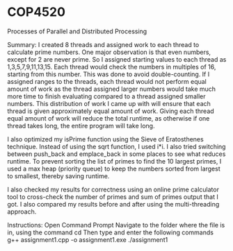 # COP4520
Processes of Parallel and Distributed Processing

Summary:
I created 8 threads and assigned work to each thread to calculate prime numbers. One major observation is that even numbers, except for 2 are never prime. So I assigned starting values to each thread as 1,3,5,7,9,11,13,15. Each thread would check the numbers in multiples of 16, starting from this number. This was done to avoid double-counting. If I assigned ranges to the threads, each thread would not perform equal amount of work as the thread assigned larger numbers would take much more time to finish evaluating compared to a thread assigned smaller numbers. This distribution of work I came up with will ensure that each thread is given approximately equal amount of work. Giving each thread equal amount of work will reduce the total runtime, as otherwise if one thread takes long, the entire program will take long. 

I also optimized my isPrime function using the Sieve of Eratosthenes technique. Instead of using the sqrt function, I used i*i. I also tried switching between push_back and emplace_back in some places to see what reduces runtime. To prevent sorting the list of primes to find the 10 largest primes, I used a max heap (priority queue) to keep the numbers sorted from largest to smallest, thereby saving runtime.

I also checked my results for correctness using an online prime calculator tool to cross-check the number of primes and sum of primes output that I got. I also compared my results before and after using the multi-threading approach.


Instructions:
Open Command Prompt
Navigate to the folder where the file is in, using the command cd
Then type and enter the following commands 
g++ assignment1.cpp -o assignment1.exe
./assignment1
